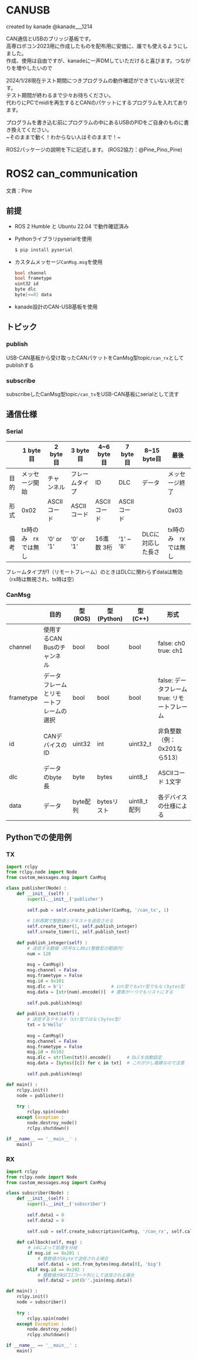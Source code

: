 # CANUSB 

created by kanade @kanade___1214

CAN通信とUSBのブリッジ基板です。  
高専ロボコン2023用に作成したものを配布用に安価に、誰でも使えるようにしました。  
作成、使用は自由ですが、kanadeに一声DMしていただけると喜びます。つながりを増やしたいので  

2024/1/28現在テスト期間につきプログラムの動作確認ができていない状況です。  
テスト期間が終わるまで少々お待ちください。  
代わりにPCでmidiを再生するとCANのパケットにするプログラムを入れてあります。


プログラムを書き込む前にプログラムの中にあるUSBのPIDをご自身のものに書き換えてください。  
~そのままで動く！わからない人はそのままで！~  


ROS2パッケージの説明を下に記述します。
(ROS2協力：@Pine_Pino_Pine)


# ROS2 can_communication

文責：Pine

## 前提

- ROS 2 Humble と Ubuntu 22.04 で動作確認済み
- Pythonライブラリpyserialを使用
    
    ```bash
    $ pip install pyserial
    ```
    
- カスタムメッセージ`CanMsg.msg`を使用
    
    ```cpp
    bool channel
    bool frametype
    uint32 id
    byte dlc
    byte[<=8] data
    ```
    
- kanade設計のCAN-USB基板を使用

## トピック

### publish

USB-CAN基板から受け取ったCANパケットをCanMsg型topic`/can_rx`としてpublishする

### subscribe

subscribeしたCanMsg型topic`/can_tx`をUSB-CAN基板にserialとして流す

## 通信仕様

### Serial

|  | 1 byte目 | 2 byte目 | 3 byte目 | 4~6 byte目 | 7 byte目 | 8~15 byte目 | 最後 |
| --- | --- | --- | --- | --- | --- | --- | --- |
| 目的 | メッセージ開始 | チャンネル | フレームタイプ | ID | DLC | データ | メッセージ終了 |
| 形式 | 0x02 | ASCIIコード | ASCIIコード | ASCIIコード | ASCIIコード |  | 0x03 |
| 備考 | tx時のみ　rxでは無し | ‘0’ or ‘1’ | ‘0’ or ‘1’ | 16進数 3桁 | ’1’ ~ ‘8’ | DLCに対応した長さ | tx時のみ　rxでは無し |

フレームタイプが1（リモートフレーム）のときはDLCに関わらずdataは無効（rx時は無視され、tx時は空）

### CanMsg

|  | 目的 | 型 (ROS) | 型 (Python) | 型 (C++) | 形式 |
| --- | --- | --- | --- | --- | --- |
| channel | 使用するCAN Busのチャンネル | bool | bool | bool | false: ch0　true: ch1 |
| frametype | データフレームとリモートフレームの選択 | bool | bool | bool | false: データフレーム　true: リモートフレーム |
| id | CANデバイスのID | uint32 | int | uint32_t | 非負整数（例：0x201なら513） |
| dlc | データのbyte長 | byte | bytes | uint8_t | ASCIIコード 1文字 |
| data | データ | byte配列 | bytesリスト | uint8_t配列 | 各デバイスの仕様による |

## Pythonでの使用例

### TX

```python
import rclpy
from rclpy.node import Node
from custom_messages.msg import CanMsg

class publisher(Node) :
    def __init__(self) :
        super().__init__('publisher')
        
        self.pub = self.create_publisher(CanMsg, '/can_tx', 1)
        
        # 1秒周期で整数値とテキストを送信させる
        self.create_timer(1, self.publish_integer)
        self.create_timer(1, self.publish_text)
    
    def publish_integer(self) :
        # 送信する数値（符号なし8bit整数型の範囲内）
        num = 120
        
        msg = CanMsg()
        msg.channel = False
        msg.frametype = False
        msg.id = 0x101
        msg.dlc = b'1'                  # int型でもstr型でもなくbytes型
        msg.data = [str(num).encode()]  # 要素が一つでもリストにする
        
        self.pub.publish(msg)
        
    def publish_text(self) :
        # 送信するテキスト（str型ではなくbytes型）
        txt = b'Hello'
        
        msg = CanMsg()
        msg.channel = False
        msg.frametype = False
        msg.id = 0x102
        msg.dlc = str(len(txt)).encode()      # DLCを自動設定
        msg.data = [bytes([c]) for c in txt]  # これが少し複雑なので注意
        
        self.pub.publish(msg)

def main() :
    rclpy.init()
    node = publisher()
    
    try :
        rclpy.spin(node)
    except Exception :
        node.destroy_node()
        rclpy.shutdown()

if __name__ == '__main__' :
    main()
```

### RX

```python
import rclpy
from rclpy.node import Node
from custom_messages.msg import CanMsg

class subscriber(Node) :
    def __init__(self) :
        super().__init__('subscriber')
        
        self.data1 = 0
        self.data2 = 0
        
        self.sub = self.create_subscription(CanMsg, '/can_rx', self.callback, 10)
    
    def callback(self, msg) :
　　　　　# idによって処理を分岐
        if msg.id == 0x201 :
            # 整数値が1byteで送信される場合
            self.data1 = int.from_bytes(msg.data[0], 'big')
        elif msg.id == 0x202 :
            # 整数値がASCIIコード列として送信される場合
            self.data2 = int(b''.join(msg.data))

def main() :
    rclpy.init()
    node = subscriber()
    
    try :
        rclpy.spin(node)
    except Exception :
        node.destroy_node()
        rclpy.shutdown()

if __name__ == '__main__' :
    main()
```
